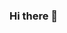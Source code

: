 ### Hi there 👋

<!--
**YPEZOA/ypezoa** is a ✨ _special_ ✨ repository because its `README.md` (this file) appears on your GitHub profile.

Here are some ideas to get you started:

- 🔭 I’m currently working on ...
  <a href="https://github.com/ypezoa/github-readme-stats">
    <img align="center" src="https://github-readme-stats.vercel.app/api/pin/?username=ypezoa&repo=github-readme-stats" />
  </a>
  <a href="https://github.com/ypezoa/convoychat">
    <img align="center" src="https://github-readme-stats.vercel.app/api/pin/?username=ypezoa&repo=convoychat" />
  </a>
- 🌱 I’m currently learning ...
- 👯 I’m looking to collaborate on ...
- 🤔 I’m looking for help with ...
- 💬 Ask me about ...
- 📫 How to reach me: ...
- 😄 Pronouns: ...
- ⚡ Fun fact: ...
-->
